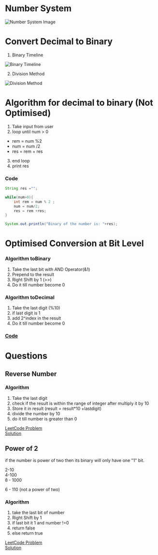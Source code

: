 # Number System

![Number System Image](https://media.geeksforgeeks.org/wp-content/cdn-uploads/20200918224434/Number-System.png)


# Convert Decimal to Binary

1. Binary Timeline

![Binary Timeline](https://media.hswstatic.com/eyJidWNrZXQiOiJjb250ZW50Lmhzd3N0YXRpYy5jb20iLCJrZXkiOiJnaWZcL2JpbmFyeS1kZWNpbWFsLTIuanBnIiwiZWRpdHMiOnsicmVzaXplIjp7IndpZHRoIjo4Mjh9fX0=)

2. Division Method

![Division Method](https://media.geeksforgeeks.org/wp-content/uploads/decimal2binaryPython.png)

# Algorithm for decimal to binary (Not Optimised)

1. Take input from user
2. loop until num > 0
*   rem = num %2
*   num = num /2
*   res = rem + res
3. end loop
4. print res

### Code
```java
String res ="";

while(num>0){
    int rem = num % 2 ;
    num = num/2;
    res = rem +res;
}

System.out.println("Binary of the number is: "+res);
```
# Optimised Conversion at Bit Level

### Algorithm toBinary

1. Take the last bit with AND Operator(&1)
2. Prepend to the result
3. Right Shift by 1 (>>)
4. Do it till number become 0

### Algorithm toDecimal

1. Take the last digit (%10)
2. if last digit is 1
3. add 2^index in the result
4. Do it till number become 0

### [Code](./convertor.java)


# Questions

## Reverse Number

### Algorithm

1. Take the last digit
2. check if the result is within the range of integer after multiply it by 10
2. Store it in result (result = result*10 +lastdigit)
3. divide the number by 10
4. do it till number is greater than 0

[LeetCode Problem](https://leetcode.com/problems/reverse-integer/description/) \
[Solution](./reverseint.java)

## Power of 2

if the number is power of two then its binary will only have one "1" bit.

2-10 \
4-100 \
8 - 1000

6 - 110 (not a power of two)

### Algorithm
1. take the last bit of number
1. Right Shift by 1
1. if last bit it 1 and number !=0
1. return false
1. else return true

[LeetCode Problem](https://leetcode.com/problems/power-of-two/description/) \
[Solution](./powerOfTwo.java)
